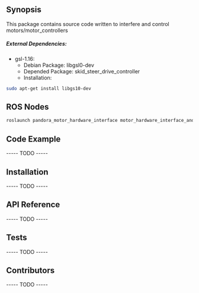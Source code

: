 ## Synopsis

This package contains source code written to interfere and control motors/motor_controllers

##### External Dependencies:

- gsl-1.16:
  - Debian Package: libgsl0-dev
  - Depended Package: skid_steer_drive_controller
  - Installation: 

```bash 
sudo apt-get install libgs10-dev
```

## ROS Nodes

```bash
roslaunch pandora_motor_hardware_interface motor_hardware_interface_and_controllers.launch
```

## Code Example

  ----- TODO -----

## Installation

  ----- TODO -----

## API Reference

  ----- TODO -----

## Tests

  ----- TODO -----

## Contributors

  ----- TODO -----

